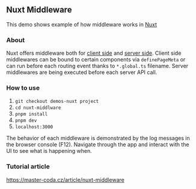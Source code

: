 ## Nuxt Middleware
This demo shows example of how middleware works in [Nuxt](https://nuxt.com/)

### About
Nuxt offers middleware both for [client side](https://nuxt.com/docs/guide/directory-structure/middleware) and [server side](https://nuxt.com/docs/guide/directory-structure/server#server-middleware). Client side middlewares can be bound to certain components via `definePageMeta` or can run before each routing event thanks to `*.global.ts` filename. Server middlewares are being executed before each server API call.

### How to use
1. `git checkout demos-nuxt project`
2. `cd nuxt-middlware`
3. `pnpm install`
4. `pnpm dev` 
5. `localhost:3000` 

The behavior of each middleware is demonstrated by the log messages in the browser console (F12). Navigate through the app and interact with the UI to see what is happening when.

### Tutorial article
https://master-coda.cz/article/nuxt-middleware
